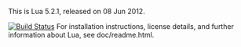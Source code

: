 
This is Lua 5.2.1, released on 08 Jun 2012.

[![Build Status](https://secure.travis-ci.org/viniciusjarina/lua.png?branch=master)](http://travis-ci.org/viniciusjarina/lua)
For installation instructions, license details, and
further information about Lua, see doc/readme.html.

